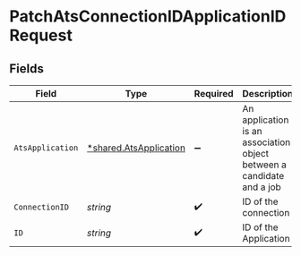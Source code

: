 # PatchAtsConnectionIDApplicationIDRequest


## Fields

| Field                                                                 | Type                                                                  | Required                                                              | Description                                                           |
| --------------------------------------------------------------------- | --------------------------------------------------------------------- | --------------------------------------------------------------------- | --------------------------------------------------------------------- |
| `AtsApplication`                                                      | [*shared.AtsApplication](../../models/shared/atsapplication.md)       | :heavy_minus_sign:                                                    | An application is an association object between a candidate and a job |
| `ConnectionID`                                                        | *string*                                                              | :heavy_check_mark:                                                    | ID of the connection                                                  |
| `ID`                                                                  | *string*                                                              | :heavy_check_mark:                                                    | ID of the Application                                                 |